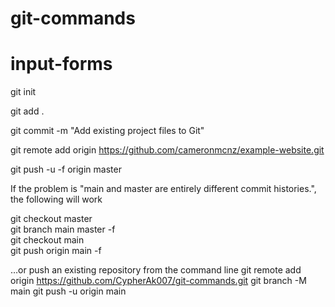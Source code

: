 # git-commands
# input-forms

git init

git add .

git commit -m "Add existing project files to Git"

git remote add origin https://github.com/cameronmcnz/example-website.git

git push -u -f origin master


If the problem is "main and master are entirely different commit histories.", the following will work

git checkout master   
git branch main master -f    
git checkout main  
git push origin main -f 

…or push an existing repository from the command line
git remote add origin https://github.com/CypherAk007/git-commands.git
git branch -M main
git push -u origin main
